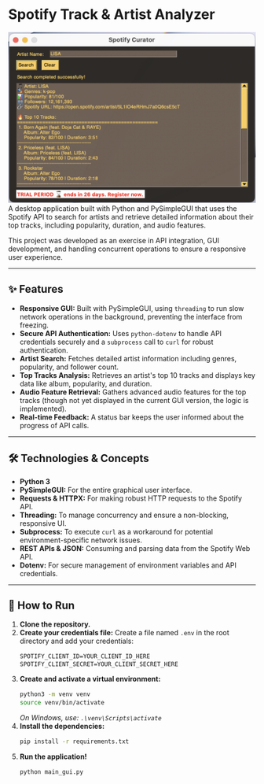 # Spotify Track & Artist Analyzer

![Screenshot of the App](screenshot.png)
A desktop application built with Python and PySimpleGUI that uses the Spotify API to search for artists and retrieve detailed information about their top tracks, including popularity, duration, and audio features.

This project was developed as an exercise in API integration, GUI development, and handling concurrent operations to ensure a responsive user experience.

---

## ✨ Features

* **Responsive GUI:** Built with PySimpleGUI, using `threading` to run slow network operations in the background, preventing the interface from freezing.
* **Secure API Authentication:** Uses `python-dotenv` to handle API credentials securely and a `subprocess` call to `curl` for robust authentication.
* **Artist Search:** Fetches detailed artist information including genres, popularity, and follower count.
* **Top Tracks Analysis:** Retrieves an artist's top 10 tracks and displays key data like album, popularity, and duration.
* **Audio Feature Retrieval:** Gathers advanced audio features for the top tracks (though not yet displayed in the current GUI version, the logic is implemented).
* **Real-time Feedback:** A status bar keeps the user informed about the progress of API calls.

---

## 🛠️ Technologies & Concepts

* **Python 3**
* **PySimpleGUI:** For the entire graphical user interface.
* **Requests & HTTPX:** For making robust HTTP requests to the Spotify API.
* **Threading:** To manage concurrency and ensure a non-blocking, responsive UI.
* **Subprocess:** To execute `curl` as a workaround for potential environment-specific network issues.
* **REST APIs & JSON:** Consuming and parsing data from the Spotify Web API.
* **Dotenv:** For secure management of environment variables and API credentials.

---

## 🚀 How to Run

1.  **Clone the repository.**
2.  **Create your credentials file:** Create a file named `.env` in the root directory and add your credentials:
    ```
    SPOTIFY_CLIENT_ID=YOUR_CLIENT_ID_HERE
    SPOTIFY_CLIENT_SECRET=YOUR_CLIENT_SECRET_HERE
    ```
3.  **Create and activate a virtual environment:**
    ```sh
    python3 -m venv venv
    source venv/bin/activate
    ```
    *On Windows, use: `.\venv\Scripts\activate`*
4.  **Install the dependencies:**
    ```sh
    pip install -r requirements.txt
    ```
5.  **Run the application!**
    ```sh
    python main_gui.py
    ```